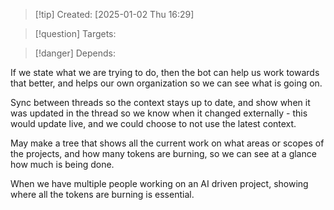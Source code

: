  
>[!tip] Created: [2025-01-02 Thu 16:29]

>[!question] Targets: 

>[!danger] Depends: 

If we state what we are trying to do, then the bot can help us work towards that better, and helps our own organization so we can see what is going on.

Sync between threads so the context stays up to date, and show when it was updated in the thread so we know when it changed externally - this would update live, and we could choose to not use the latest context.

May make a tree that shows all the current work on what areas or scopes of the projects, and how many tokens are burning, so we can see at a glance how much is being done.

When we have multiple people working on an AI driven project, showing where all the tokens are burning is essential.